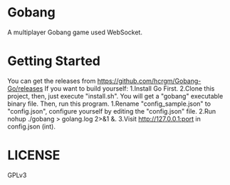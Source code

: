 # Gobang
A multiplayer Gobang game used WebSocket.
# Getting Started
You can get the releases from https://github.com/hcrgm/Gobang-Go/releases
If you want to build yourself:
1.Install Go First.
2.Clone this project, then, just execute "install.sh". You will get a "gobang" executable binary file.
Then, run this program.
1.Rename "config_sample.json" to "config.json", configure yourself by editing the "config.json" file.
2.Run nohup ./gobang > golang.log 2>&1 &.
3.Visit http://127.0.0.1:port in config.json (int).
# LICENSE
GPLv3

